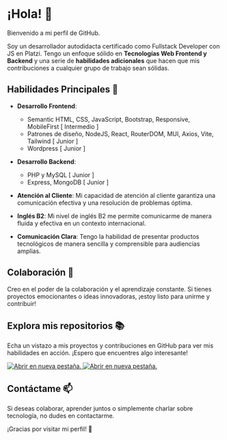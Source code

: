 # ¡Hola! 👋

Bienvenido a mi perfil de GitHub.

Soy un desarrollador autodidacta certificado como Fullstack Developer con JS en Platzi. Tengo un enfoque sólido en **Tecnologías Web Frontend y Backend** y una serie de **habilidades adicionales** que hacen que mis contribuciones a cualquier grupo de trabajo sean sólidas.

## Habilidades Principales 🚀

- **Desarrollo Frontend**:
  - Semantic HTML, CSS, JavaScript, Bootstrap, Responsive, MobileFirst [ Intermedio ]
  - Patrones de diseño, NodeJS, React, RouterDOM, MUI, Axios, Vite, Tailwind [ Junior ]
  - Wordpress [ Junior ]

- **Desarrollo Backend**:
  - PHP y MySQL [ Junior ]
  - Express, MongoDB [ Junior ]

- **Atención al Cliente**: Mi capacidad de atención al cliente garantiza una comunicación efectiva y una resolución de problemas óptima.

- **Inglés B2**: Mi nivel de inglés B2 me permite comunicarme de manera fluida y efectiva en un contexto internacional.

- **Comunicación Clara**: Tengo la habilidad de presentar productos tecnológicos de manera sencilla y comprensible para audiencias amplias.

## Colaboración 🤝

Creo en el poder de la colaboración y el aprendizaje constante. Si tienes proyectos emocionantes o ideas innovadoras, ¡estoy listo para unirme y contribuir!

## Explora mis repositorios 📚

Echa un vistazo a mis proyectos y contribuciones en GitHub para ver mis habilidades en acción. ¡Espero que encuentres algo interesante!

<a href="https://drive.google.com/uc?export=view&id=1X46F3hYW2jE0d3pmsfuKHuFpkVUyORgd" target="_blank">
<img src="https://drive.google.com/uc?export=view&id=1X46F3hYW2jE0d3pmsfuKHuFpkVUyORgd" style="width: contain; max-width: 100%; height: auto" title="Abrir en nueva pestaña." />
</a>
<a href="https://drive.google.com/uc?export=view&id=1pK1Q6dJluzgtPerqogHpgDvY5cuV30_s" target="_blank">
<img src="https://drive.google.com/uc?export=view&id=1pK1Q6dJluzgtPerqogHpgDvY5cuV30_s" style="width: contain; max-width: 100%; height: auto" title="Abrir en nueva pestaña." />
</a>

## Contáctame 📫

Si deseas colaborar, aprender juntos o simplemente charlar sobre tecnología, no dudes en contactarme.

¡Gracias por visitar mi perfil! 🌟
